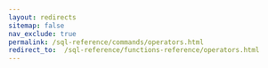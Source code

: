 ```yaml
---
layout: redirects
sitemap: false
nav_exclude: true
permalink: /sql-reference/commands/operators.html
redirect_to:  /sql-reference/functions-reference/operators.html
---
```


<!-- Do not edit this file. See the location listed as redirect_to above.-->
